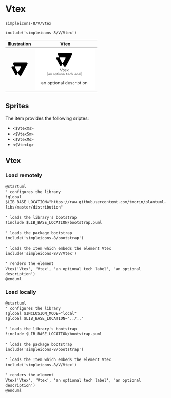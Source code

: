 # Vtex


```text
simpleicons-8/V/Vtex
```

```text
include('simpleicons-8/V/Vtex')
```



| Illustration | Vtex |
| :---: | :---: |
| ![illustration for Illustration](../../simpleicons-8/V/Vtex.png) | ![illustration for Vtex](../../simpleicons-8/V/Vtex.Local.png) |



## Sprites
The item provides the following sriptes:

- `<$VtexXs>`
- `<$VtexSm>`
- `<$VtexMd>`
- `<$VtexLg>`





## Vtex

### Load remotely
```plantuml
@startuml
' configures the library
!global $LIB_BASE_LOCATION="https://raw.githubusercontent.com/tmorin/plantuml-libs/master/distribution"

' loads the library's bootstrap
!include $LIB_BASE_LOCATION/bootstrap.puml

' loads the package bootstrap
include('simpleicons-8/bootstrap')

' loads the Item which embeds the element Vtex
include('simpleicons-8/V/Vtex')

' renders the element
Vtex('Vtex', 'Vtex', 'an optional tech label', 'an optional description')
@enduml
```

### Load locally
```plantuml
@startuml
' configures the library
!global $INCLUSION_MODE="local"
!global $LIB_BASE_LOCATION="../.."

' loads the library's bootstrap
!include $LIB_BASE_LOCATION/bootstrap.puml

' loads the package bootstrap
include('simpleicons-8/bootstrap')

' loads the Item which embeds the element Vtex
include('simpleicons-8/V/Vtex')

' renders the element
Vtex('Vtex', 'Vtex', 'an optional tech label', 'an optional description')
@enduml
```

